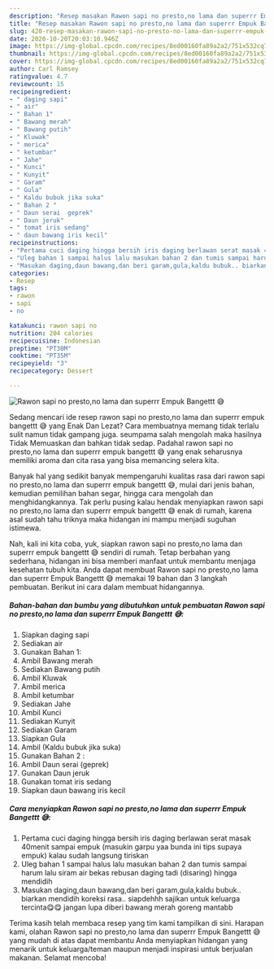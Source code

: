 ```yaml
---
description: "Resep masakan Rawon sapi no presto,no lama dan superrr Empuk Bangettt 😅 | Langkah Membuat Rawon sapi no presto,no lama dan superrr Empuk Bangettt 😅 Yang Bisa Manjain Lidah"
title: "Resep masakan Rawon sapi no presto,no lama dan superrr Empuk Bangettt 😅 | Langkah Membuat Rawon sapi no presto,no lama dan superrr Empuk Bangettt 😅 Yang Bisa Manjain Lidah"
slug: 420-resep-masakan-rawon-sapi-no-presto-no-lama-dan-superrr-empuk-bangettt-langkah-membuat-rawon-sapi-no-presto-no-lama-dan-superrr-empuk-bangettt-yang-bisa-manjain-lidah
date: 2020-10-20T20:03:10.946Z
image: https://img-global.cpcdn.com/recipes/8ed00160fa89a2a2/751x532cq70/rawon-sapi-no-prestono-lama-dan-superrr-empuk-bangettt-😅-foto-resep-utama.jpg
thumbnail: https://img-global.cpcdn.com/recipes/8ed00160fa89a2a2/751x532cq70/rawon-sapi-no-prestono-lama-dan-superrr-empuk-bangettt-😅-foto-resep-utama.jpg
cover: https://img-global.cpcdn.com/recipes/8ed00160fa89a2a2/751x532cq70/rawon-sapi-no-prestono-lama-dan-superrr-empuk-bangettt-😅-foto-resep-utama.jpg
author: Carl Ramsey
ratingvalue: 4.7
reviewcount: 15
recipeingredient:
- " daging sapi"
- " air"
- " Bahan 1"
- " Bawang merah"
- " Bawang putih"
- " Kluwak"
- " merica"
- " ketumbar"
- " Jahe"
- " Kunci"
- " Kunyit"
- " Garam"
- " Gula"
- " Kaldu bubuk jika suka"
- " Bahan 2 "
- " Daun serai  geprek"
- " Daun jeruk"
- " tomat iris sedang"
- " daun bawang iris kecil"
recipeinstructions:
- "Pertama cuci daging hingga bersih iris daging berlawan serat masak 40menit sampai empuk (masukin garpu yaa bunda ini tips supaya empuk) kalau sudah langsung tiriskan"
- "Uleg bahan 1 sampai halus lalu masukan bahan 2 dan tumis sampai harum lalu siram air bekas rebusan daging tadi (disaring) hingga mendidih"
- "Masukan daging,daun bawang,dan beri garam,gula,kaldu bubuk.. biarkan mendidih koreksi rasa.. siapdehhh sajikan untuk keluarga tercinta😋😋 jangan lupa diberi bawang merah goreng mantabb"
categories:
- Resep
tags:
- rawon
- sapi
- no

katakunci: rawon sapi no 
nutrition: 204 calories
recipecuisine: Indonesian
preptime: "PT30M"
cooktime: "PT35M"
recipeyield: "3"
recipecategory: Dessert

---
```



![Rawon sapi no presto,no lama dan superrr Empuk Bangettt 😅](https://img-global.cpcdn.com/recipes/8ed00160fa89a2a2/751x532cq70/rawon-sapi-no-prestono-lama-dan-superrr-empuk-bangettt-😅-foto-resep-utama.jpg)

Sedang mencari ide resep rawon sapi no presto,no lama dan superrr empuk bangettt 😅 yang Enak Dan Lezat? Cara membuatnya memang tidak terlalu sulit namun tidak gampang juga. seumpama salah mengolah maka hasilnya Tidak Memuaskan dan bahkan tidak sedap. Padahal rawon sapi no presto,no lama dan superrr empuk bangettt 😅 yang enak seharusnya memiliki aroma dan cita rasa yang bisa memancing selera kita.

Banyak hal yang sedikit banyak mempengaruhi kualitas rasa dari rawon sapi no presto,no lama dan superrr empuk bangettt 😅, mulai dari jenis bahan, kemudian pemilihan bahan segar, hingga cara mengolah dan menghidangkannya. Tak perlu pusing kalau hendak menyiapkan rawon sapi no presto,no lama dan superrr empuk bangettt 😅 enak di rumah, karena asal sudah tahu triknya maka hidangan ini mampu menjadi suguhan istimewa.




Nah, kali ini kita coba, yuk, siapkan rawon sapi no presto,no lama dan superrr empuk bangettt 😅 sendiri di rumah. Tetap berbahan yang sederhana, hidangan ini bisa memberi manfaat untuk membantu menjaga kesehatan tubuh kita. Anda dapat membuat Rawon sapi no presto,no lama dan superrr Empuk Bangettt 😅 memakai 19 bahan dan 3 langkah pembuatan. Berikut ini cara dalam membuat hidangannya.

<!--inarticleads1-->

##### Bahan-bahan dan bumbu yang dibutuhkan untuk pembuatan Rawon sapi no presto,no lama dan superrr Empuk Bangettt 😅:

1. Siapkan  daging sapi
1. Sediakan  air
1. Gunakan  Bahan 1:
1. Ambil  Bawang merah
1. Sediakan  Bawang putih
1. Ambil  Kluwak
1. Ambil  merica
1. Ambil  ketumbar
1. Sediakan  Jahe
1. Ambil  Kunci
1. Sediakan  Kunyit
1. Sediakan  Garam
1. Siapkan  Gula
1. Ambil  (Kaldu bubuk jika suka)
1. Gunakan  Bahan 2 :
1. Ambil  Daun serai  (geprek)
1. Gunakan  Daun jeruk
1. Gunakan  tomat iris sedang
1. Siapkan  daun bawang iris kecil




<!--inarticleads2-->

##### Cara menyiapkan Rawon sapi no presto,no lama dan superrr Empuk Bangettt 😅:

1. Pertama cuci daging hingga bersih iris daging berlawan serat masak 40menit sampai empuk (masukin garpu yaa bunda ini tips supaya empuk) kalau sudah langsung tiriskan
1. Uleg bahan 1 sampai halus lalu masukan bahan 2 dan tumis sampai harum lalu siram air bekas rebusan daging tadi (disaring) hingga mendidih
1. Masukan daging,daun bawang,dan beri garam,gula,kaldu bubuk.. biarkan mendidih koreksi rasa.. siapdehhh sajikan untuk keluarga tercinta😋😋 jangan lupa diberi bawang merah goreng mantabb




Terima kasih telah membaca resep yang tim kami tampilkan di sini. Harapan kami, olahan Rawon sapi no presto,no lama dan superrr Empuk Bangettt 😅 yang mudah di atas dapat membantu Anda menyiapkan hidangan yang menarik untuk keluarga/teman maupun menjadi inspirasi untuk berjualan makanan. Selamat mencoba!
